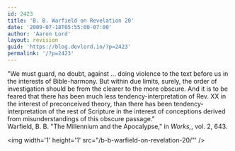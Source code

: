 ```yaml
---
id: 2423
title: 'B. B. Warfield on Revelation 20'
date: '2009-07-18T05:55:00-07:00'
author: 'Aaron Lord'
layout: revision
guid: 'https://blog.devlord.io/?p=2423'
permalink: '/?p=2423'
---
```


"We must guard, no doubt, against ... doing violence to the text before us in the interests of Bible-harmony. But within due limits, surely, the order of investigation should be from the clearer to the more obscure. And it is to be feared that there has been much less tendency-interpretation of Rev. XX in the interest of preconceived theory, than there has been tendency-interpretation of the rest of Scripture in the interest of conceptions derived from misunderstandings of this obscure passage."<br />Warfield, B. B. "The Millennium and the Apocalypse," in <i>Works,</i>, vol. 2, 643.<div class="blogger-post-footer"><img width='1' height='1' src="/b-b-warfield-on-revelation-20/"' /></div>